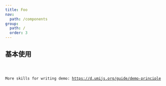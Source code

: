 ```yaml
---
title: Foo
nav:
  path: /components
group:
  path: /
  order: 3
---
```


<!-- TODO:示例，后续会干掉 -->

## 基本使用

<!-- ```tsx
import React from 'react';
import { Foo } from 'cving';

export default () => <Foo title="First Demo" />;
``` -->
<code src="./demos/Foo.tsx">

More skills for writing demo: https://d.umijs.org/guide/demo-principle
